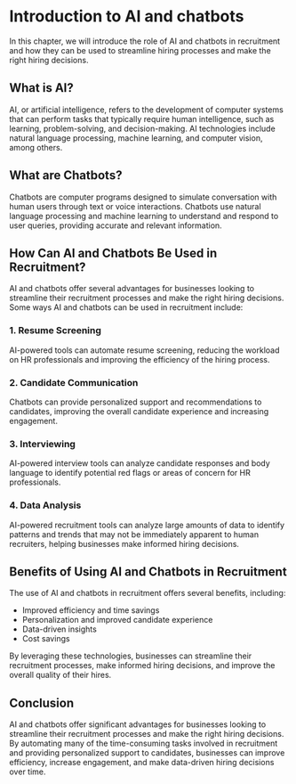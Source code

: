 Introduction to AI and chatbots
======================================================================================

In this chapter, we will introduce the role of AI and chatbots in recruitment and how they can be used to streamline hiring processes and make the right hiring decisions.

What is AI?
-----------

AI, or artificial intelligence, refers to the development of computer systems that can perform tasks that typically require human intelligence, such as learning, problem-solving, and decision-making. AI technologies include natural language processing, machine learning, and computer vision, among others.

What are Chatbots?
------------------

Chatbots are computer programs designed to simulate conversation with human users through text or voice interactions. Chatbots use natural language processing and machine learning to understand and respond to user queries, providing accurate and relevant information.

How Can AI and Chatbots Be Used in Recruitment?
-----------------------------------------------

AI and chatbots offer several advantages for businesses looking to streamline their recruitment processes and make the right hiring decisions. Some ways AI and chatbots can be used in recruitment include:

### 1. Resume Screening

AI-powered tools can automate resume screening, reducing the workload on HR professionals and improving the efficiency of the hiring process.

### 2. Candidate Communication

Chatbots can provide personalized support and recommendations to candidates, improving the overall candidate experience and increasing engagement.

### 3. Interviewing

AI-powered interview tools can analyze candidate responses and body language to identify potential red flags or areas of concern for HR professionals.

### 4. Data Analysis

AI-powered recruitment tools can analyze large amounts of data to identify patterns and trends that may not be immediately apparent to human recruiters, helping businesses make informed hiring decisions.

Benefits of Using AI and Chatbots in Recruitment
------------------------------------------------

The use of AI and chatbots in recruitment offers several benefits, including:

* Improved efficiency and time savings
* Personalization and improved candidate experience
* Data-driven insights
* Cost savings

By leveraging these technologies, businesses can streamline their recruitment processes, make informed hiring decisions, and improve the overall quality of their hires.

Conclusion
----------

AI and chatbots offer significant advantages for businesses looking to streamline their recruitment processes and make the right hiring decisions. By automating many of the time-consuming tasks involved in recruitment and providing personalized support to candidates, businesses can improve efficiency, increase engagement, and make data-driven hiring decisions over time.
